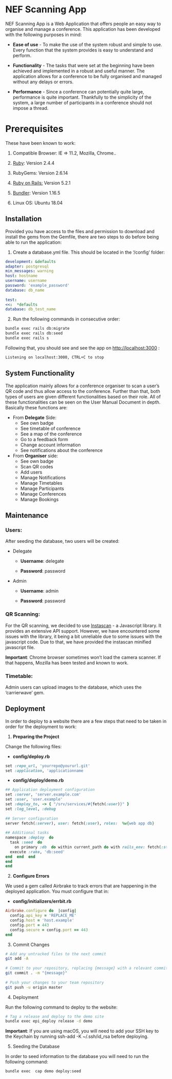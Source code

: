 ﻿# NEF Scanning App

NEF Scanning App is a Web Application that offers people an easy way to organise and manage a conference. This application has been developed with the following purposes in mind:
-   **Ease of use** - To make the use of the system robust and simple to use. Every function that the system provides is easy to understand and perform.
    
-   **Functionality** - The tasks that were set at the beginning have been achieved and implemented in a robust and useful manner. The application allows for a conference to be fully organised and managed without any delays or errors.
    
-   **Performance** - Since a conference can potentially quite large, performance is quite important. Thankfully to the simplicity of the system, a large number of participants in a conference should not impose a thread.


# Prerequisites

These have been known to work:
1.  Compatible Browser: IE => 11.2, Mozilla, Chrome..
    
2.  [Ruby](https://www.ruby-lang.org/en/): Version 2.4.4
    
3.  RubyGems: Version 2.6.14
    
4.  [Ruby on Rails:](https://guides.rubyonrails.org/index.html)  Version 5.2.1
    
5.  [Bundler](https://bundler.io/): Version 1.16.5
    
6.  Linux OS: Ubuntu 18.04

## Installation

Provided you have access to the files and permission to download and install the gems from the Gemfile, there are two steps to do before being able to run the application:

1.  Create a database.yml file. This should be located in the ‘/config’ folder:
```yml
development: &defaults  
adapter: postgresql  
min_messages: warning  
host: hostname  
username: username  
password: 'example_password'  
database: db_name  
  
test:  
<<:  *defaults  
database: db_test_name
```
2.  Run the following commands in consecutive order:
```bash
bundle exec rails db:migrate  
bundle exec rails db:seed  
bundle exec rails s
```
Following that, you should see and see the app on [http://localhost:3000](http://localhost:3000) :
```bash
Listening on localhost:3000, CTRL+C to stop
```

## System Functionality

The application mainly allows for a conference organiser to scan a user’s QR code and thus allow access to the conference. Further than that, both types of users are given different functionalities based on their role. All of these functionalities can be seen on the User Manual Document in depth. Basically these functions are:

* From **Delegate** Side:
	-   See own badge
	-   See timetable of conference
	-   See a map of the conference
	-   Go to a feedback form
	-   Change account information
	-   See notifications about the conference
* From **Organiser** side:
	-   See own badge    
	-   Scan QR codes
	-   Add users
	-   Manage Notifications
	-   Manage Timetables
	-   Manage Participants
	-   Manage Conferences
	-   Manage Bookings

## Maintenance

### Users:

After seeding the database, two users will be created:
-   Delegate
	-   **Username**: delegate
	    
	-   **Password**: password
-   Admin
	-   **Username**: admin
	    
	-   **Password**: password

### QR Scanning:

For the QR scanning, we decided to use [Instascan](https://github.com/schmich/instascan) - a Javascript library. It provides an extensive API support. However, we have encountered some issues with the library, it being a bit unreliable due to some issues with the javascript code. Due to that, we have provided the instascan minified javascript file.

**Important**: Chrome browser sometimes won’t load the camera scanner. If that happens, Mozilla has been tested and known to work.

  

### Timetable:

Admin users can upload images to the database, which uses the ‘carrierwave’ gem.

## Deployment

In order to deploy to a website there are a few steps that need to be taken in order for the deployment to work:

1. **Preparing the Project**

Change the following files:

-   **config/deploy.rb**
```ruby
set :repo_url, 'yourrepo@yoururl.git'  
set :application, 'applicationname
```

 -  **config/deploy/demo.rb**

```ruby
## Application deployment configuration  
set :server, 'server.example.com'  
set :user, 'user.example'  
set :deploy_to, -> { "/srv/services/#{fetch(:user)}" }  
set :log_level, :debug  
  
## Server configuration  
server fetch(:server), user: fetch(:user), roles:  %w{web app db}  
  
## Additional tasks  
namespace :deploy  do  
  task :seed  do  
    on primary :db  do within current_path do with rails_env: fetch(:stage) do  
  execute :rake, 'db:seed'  
end  end  end  
end  
end
```

2. **Configure Errors**

We used a gem called Airbrake to track errors that are happening in the deployed application. You must configure that in:

  

- **config/initializers/errbit.rb**

  
```ruby
Airbrake.configure do  |config|  
  config.api_key = 'REPLACE_ME'  
  config.host = 'host.example'  
  config.port = 443  
  config.secure = config.port == 443  
end
```
3. Commit Changes

```bash
# Add any untracked files to the next commit  
git add -A  
  
# Commit to your repository, replacing {message} with a relevant commit message  
git commit . -m "{message}"  
  
# Push your changes to your team repository  
git push -u origin master
```
4. Deployment

Run the following command to deploy to the website:

```bash
# Tag a release and deploy to the demo site  
bundle exec epi_deploy release -d demo
```
  
**Important**: If you are using macOS, you will need to add your SSH key to the Keychain by running ssh-add -K ~/.ssh/id_rsa before deploying.

5. Seeding the Database

In order to seed information to the database you will need to run the following command:

```bash
bundle exec  cap demo deploy:seed
```


 

